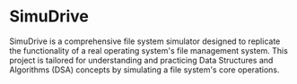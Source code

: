 # SimuDrive
SimuDrive is a comprehensive file system simulator designed to replicate the functionality of a real operating system's file management system. This project is tailored for understanding and practicing Data Structures and Algorithms (DSA) concepts by simulating a file system's core operations.
